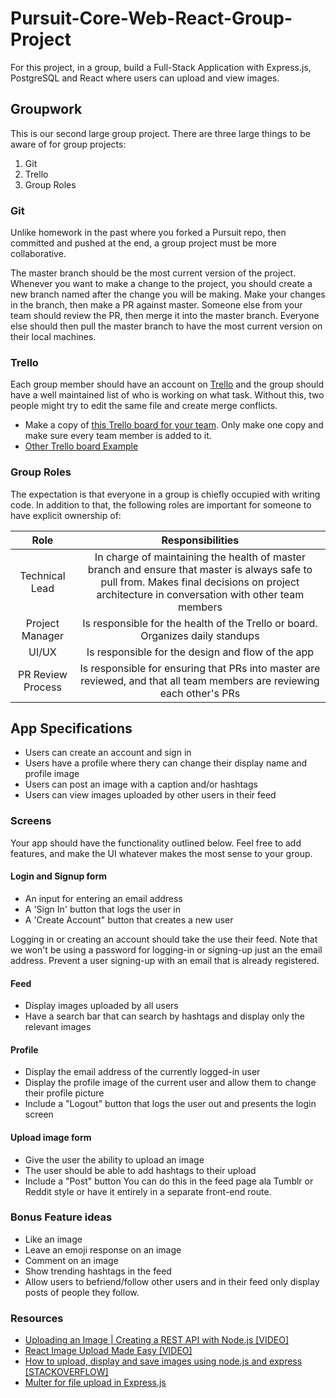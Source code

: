 # Pursuit-Core-Web-React-Group-Project

For this project, in a group, build a Full-Stack Application with Express.js, PostgreSQL and React where users can upload and view images. 


## Groupwork

This is our second large group project.  There are three large things to be aware of for group projects:

1. Git
2. Trello
3. Group Roles

### Git

Unlike homework in the past where you forked a Pursuit repo, then committed and pushed at the end, a group project must be more collaborative.

The master branch should be the most current version of the project.  Whenever you want to make a change to the project, you should create a new branch named after the change you will be making.  Make your changes in the branch, then make a PR against master.  Someone else from your team should review the PR, then merge it into the master branch.  Everyone else should then pull the master branch to have the most current version on their local machines.


### Trello

Each group member should have an account on [Trello](https://trello.com/) and the group should have a well maintained list of who is working on what task.  Without this, two people might try to edit the same file and create merge conflicts.

* Make a copy of [this Trello board for your team](https://trello.com/b/dYKNBTdL). Only make one copy and make sure every team member is added to it.
* [Other Trello board Example](https://trello.com/b/DnZvFigA/agile-board)


### Group Roles

The expectation is that everyone in a group is chiefly occupied with writing code.  In addition to that, the following roles are important for someone to have explicit ownership of:

|       Role        |                                                                                        Responsibilities                                                                                         |
| :---------------: | :---------------------------------------------------------------------------------------------------------------------------------------------------------------------------------------------: |
|  Technical Lead   | In charge of maintaining the health of master branch and ensure that master is always safe to pull from.  Makes final decisions on project architecture in conversation with other team members |
|  Project Manager  |                                                         Is responsible for the health of the Trello or board.  Organizes daily standups                                                         |
|       UI/UX       |                                                                        Is responsible for the design and flow of the app                                                                        |
| PR Review Process |                                     Is responsible for ensuring that PRs into master are reviewed, and that all team members are reviewing each other's PRs                                     |


## App Specifications

- Users can create an account and sign in
- Users have a profile where thery can change their display name and profile image
- Users can post an image with a caption and/or hashtags
- Users can view images uploaded by other users in their feed

### Screens

Your app should have the functionality outlined below.  Feel free to add features, and make the UI whatever makes the most sense to your group.

#### Login and Signup form

- An input for entering an email address
- A 'Sign In' button that logs the user in
- A 'Create Account" button that creates a new user

Logging in or creating an account should take the use their feed. Note that we won't be using a password for logging-in or signing-up just an the email address. Prevent a user signing-up with an email that is already registered. 

#### Feed

- Display images uploaded by all users
- Have a search bar that can search by hashtags and display only the relevant images

#### Profile

- Display the email address of the currently logged-in user
- Display the profile image of the current user and allow them to change their profile picture
- Include a "Logout" button that logs the user out and presents the login screen

#### Upload image form

- Give the user the ability to upload an image
- The user should be able to add hashtags to their upload
- Include a "Post" button
You can do this in the feed page ala Tumblr or Reddit style or have it entirely in a separate front-end route.

### Bonus Feature ideas

- Like an image
- Leave an emoji response on an image
- Comment on an image
- Show trending hashtags in the feed
- Allow users to befriend/follow other users and in their feed only display posts of people they follow.

### Resources
- [Uploading an Image | Creating a REST API with Node.js [VIDEO]](https://www.youtube.com/watch?v=srPXMt1Q0nY)
- [React Image Upload Made Easy [VIDEO]](https://www.youtube.com/watch?v=XeiOnkEI7XI)
- [How to upload, display and save images using node.js and express [STACKOVERFLOW]](https://stackoverflow.com/questions/15772394/how-to-upload-display-and-save-images-using-node-js-and-express) 
- [Multer for file upload in Express.js](https://github.com/expressjs/multer)

